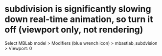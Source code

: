 # subdivision is significantly slowing down real-time animation, so turn it off (viewport only, not rendering)
Select MBLab model > Modifiers (blue wrench icon) > mbastlab_subdvision > Viewport: 0

